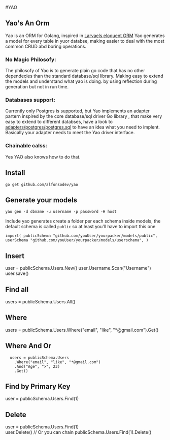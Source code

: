 #YAO
 
## Yao's An Orm
Yao is an ORM for Golang, inspired in [Larvaels eloquent ORM](http://laravel.com/docs/5.0/eloquent)
Yao generates a model for every table in yuor databse, making easier to deal with the most common CRUD abd boring operations.

### No Magic Philosofy: 
The philosofy of Yao is to generate plain go code that has no other dependecies than the standard database/sql library.
Making easy to extend the models and understand what yao is doing. 
by using reflection during generation but not in run time. 

### Databases support:
Currently only Postgres is supported, but Yao implements an adapter partern inspired by the core database/sql driver Go library ,
that make very easy to extend to different databses, have a look to [adapters/postgres/postgres.sql](http://github.com/alfonsodev/yao)
to have an idea what you need to implent. Basically your adapter needs to meet the Yao driver interface.

### Chainable calss:
Yes YAO also knows how to do that. 

## Install
`
go get github.com/alfonsodev/yao
`

## Generate your models 
`
yao gen -d dbname -u username -p password -H host 
`

Include
yao generates create a folder per each schema inside models, 
the default schema is called `public` so at least you'll have to import this one

`
import(
  publicSchema "github.com/youUser/yourpacker/models/public",
  userSchema "github.com/youUser/yourpacker/models/userschema",
)
`


## Insert 
  user = publicSchema.Users.New()
  user.Username.Scan("Username") 
  user.save() 

## Find all
  users = publicSchema.Users.All()
  
## Where
  users = publicSchema.Users.Where("email", "like", "*@gmail.com").Get()

## Where And Or 

	  users = publicSchema.Users
		.Where("email", "like", "*@gmail.com")
		.And("Age", ">", 23)
		.Get()

## Find by Primary Key 
  user = publicSchema.Users.Find(1)  

## Delete
  user = publicSchema.Users.Find(1)  
  user.Delete()
  // Or you can chain 
  publicSchema.Users.Find(1).Delete()

